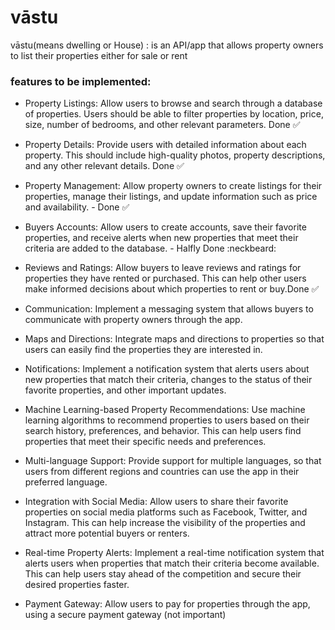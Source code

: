 # vāstu

vāstu(means dwelling or House) : is an API/app that allows property owners to list their properties either for sale or rent

### features to be implemented:

- Property Listings: Allow users to browse and search through a database of properties. Users should be able to filter properties by location, price, size, number of bedrooms, and other relevant parameters. Done :white_check_mark:

- Property Details: Provide users with detailed information about each property. This should include high-quality photos, property descriptions, and any other relevant details. Done :white_check_mark:

- Property Management: Allow property owners to create listings for their properties, manage their listings, and update information such as price and availability. - Done :white_check_mark:


- Buyers Accounts: Allow users to create accounts, save their favorite properties, and receive alerts when new properties that meet their criteria are added to the database. - Halfly Done :neckbeard:

- Reviews and Ratings: Allow buyers to leave reviews and ratings for properties they have rented or purchased. This can help other users make informed decisions about which properties to rent or buy.Done :white_check_mark:

- Communication: Implement a messaging system that allows buyers to communicate with property owners through the app.

- Maps and Directions: Integrate maps and directions to properties so that users can easily find the properties they are interested in.

- Notifications: Implement a notification system that alerts users about new properties that match their criteria, changes to the status of their favorite properties, and other important updates.

- Machine Learning-based Property Recommendations: Use machine learning algorithms to recommend properties to users based on their search history, preferences, and behavior. This can help users find properties that meet their specific needs and preferences.

- Multi-language Support: Provide support for multiple languages, so that users from different regions and countries can use the app in their preferred language.

- Integration with Social Media: Allow users to share their favorite properties on social media platforms such as Facebook, Twitter, and Instagram. This can help increase the visibility of the properties and attract more potential buyers or renters.

- Real-time Property Alerts: Implement a real-time notification system that alerts users when properties that match their criteria become available. This can help users stay ahead of the competition and secure their desired properties faster.

- Payment Gateway: Allow users to pay for properties through the app, using a secure payment gateway (not important)
